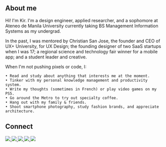 ## About me
Hi! I'm Kir. I'm a design engineer, applied researcher, and a sophomore at Ateneo de Manila University currently taking BS Management Information Systems as my undergrad.

In the past, I was mentored by Christian San Jose, the founder and CEO of UX+ University, for UX Design; the founding designer of two SaaS startups when I was 17; a regional science and technology fair winner for a mobile app; and a student leader and creative.

When I'm not pushing pixels or code, I:
````
• Read and study about anything that interests me at the moment.
• Tinker with my personal knowledge management and productivity system.
• Write my thoughts (sometimes in French) or play video games on my PS5.
• Go around the Metro to try out specialty coffee.
• Hang out with my family & friends.
• Shoot smartphone photography, study fashion brands, and appreciate architecture.
````

## Connect
<section>
  <a href="https://mail.google.com/mail/u/0/?view=cm&fs=1&to=penalberkirstine@gmail.com&tf=1" target="_blank" ref="noopener noreferrer">
    <img src="https://img.shields.io/badge/gmail-%23D44638.svg?&style=for-the-badge&logo=gmail&logoColor=white"/>
  </a>
  <a href="https://www.instagram.com/kirpenalber/" target="_blank" ref="noopener noreferrer">
    <img src="https://img.shields.io/badge/instagram-%23E4405F.svg?&style=for-the-badge&logo=instagram&logoColor=white"/>
  </a>
  <a href="https://www.facebook.com/kirpnlbr" target="_blank" ref="noopener noreferrer">
    <img src="https://img.shields.io/badge/facebook-%233B5998.svg?&style=for-the-badge&logo=facebook&logoColor=white"/>
  </a>
  <a href="https://www.linkedin.com/in/kirpenalber/" target="_blank" ref="noopener noreferrer">
    <img src="https://img.shields.io/badge/linkedin-%230077B5.svg?&style=for-the-badge&logo=linkedin&logoColor=white"/>
  </a>
  <a href="https://twitter.com/kirpenalber" target="_blank" ref="noopener noreferrer">
    <img src="https://img.shields.io/badge/twitter-%2300ACEE.svg?&style=for-the-badge&logo=twitter&logoColor=white"/>
  </a>
</section>
